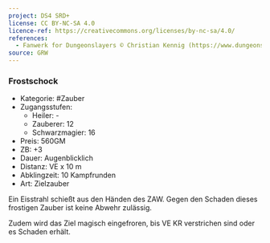 ```yaml
---
project: DS4 SRD+
license: CC BY-NC-SA 4.0
licence-ref: https://creativecommons.org/licenses/by-nc-sa/4.0/
references: 
  - Fanwerk for Dungeonslayers © Christian Kennig (https://www.dungeonslayers.net/)
source: GRW
---
```


### Frostschock

- Kategorie: #Zauber
- Zugangsstufen:
  - Heiler: -
  - Zauberer: 12
  - Schwarzmagier: 16
- Preis: 560GM
- ZB: +3
- Dauer: Augenblicklich
- Distanz: VE x 10 m
- Abklingzeit: 10 Kampfrunden
- Art: Zielzauber

Ein Eisstrahl schießt aus den Händen des ZAW. Gegen den Schaden dieses frostigen Zauber ist keine Abwehr zulässig.

Zudem wird das Ziel magisch eingefroren, bis VE KR verstrichen sind oder es Schaden erhält.

